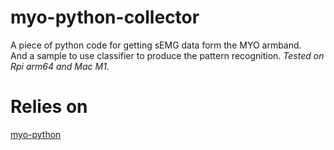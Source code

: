 # myo-python-collector
A piece of python code for getting sEMG data form the MYO armband. <br>
And a sample to use classifier to produce the pattern recognition. 
*Tested on Rpi arm64 and Mac M1.*

# Relies on
[myo-python](https://github.com/NiklasRosenstein/myo-python)
